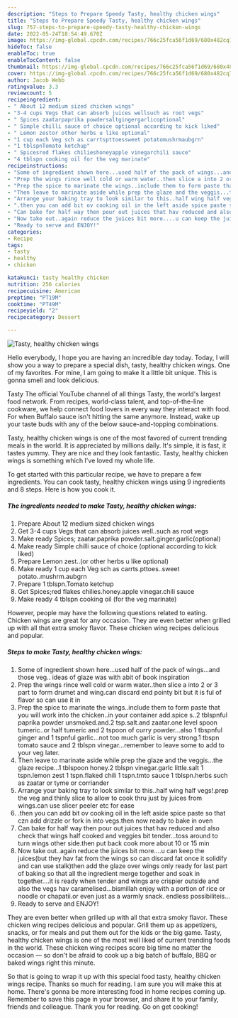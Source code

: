```yaml
---
description: "Steps to Prepare Speedy Tasty, healthy chicken wings"
title: "Steps to Prepare Speedy Tasty, healthy chicken wings"
slug: 757-steps-to-prepare-speedy-tasty-healthy-chicken-wings
date: 2022-05-24T18:54:49.670Z
image: https://img-global.cpcdn.com/recipes/766c25fca56f1d69/680x482cq70/tasty-healthy-chicken-wings-recipe-main-photo.jpg
hideToc: false
enableToc: true
enableTocContent: false
thumbnail: https://img-global.cpcdn.com/recipes/766c25fca56f1d69/680x482cq70/tasty-healthy-chicken-wings-recipe-main-photo.jpg
cover: https://img-global.cpcdn.com/recipes/766c25fca56f1d69/680x482cq70/tasty-healthy-chicken-wings-recipe-main-photo.jpg
author: Jacob Webb
ratingvalue: 3.3
reviewcount: 5
recipeingredient:
- " About 12 medium sized chicken wings"
- "3-4 cups Vegs that can absorb juices wellsuch as root vegs"
- " Spices zaatarpaprika powdersaltgingergarlicoptional"
- " Simple chilli sauce of choice optional according to kick liked"
- " Lemon zestor other herbs u like optional"
- "1 cup each Veg sch as carrtspttoessweet potatomushrmaubgrn"
- "1 tblspnTomato ketchup"
- " Spicesred flakes chilieshoneyapple vinegarchili sauce"
- "4 tblspn cooking oil for the veg marinate"
recipeinstructions:
- "Some of ingredient shown here...used half of the pack of wings...and those veg.. ideas of glaze was with abit of book inspiration"
- "Prep the wings rince well cold or warm water..then slice a into 2 or 3 part to form drumet and wing.can discard end pointy bit but it is ful of flavor so can use it in"
- "Prep the spice to marinate the wings..include them to form paste that you will work into the chicken..in your container add.spice s..2 tblspnful paprika powder unsmoked.and.2 tsp.salt.and zaatar.one level spoon tumeric..or half tumeric and 2 tspoon of curry powder...also 1 tbspnful ginger and 1 tspnful garlic...not too much garlic is very strong.1 tbspn tomato sauce and 2 tblspn vinegar...remember to leave some to add to your veg later."
- "Then leave to marinate aside while prep the glaze and the veggis...the glaze recipe...1 tblspoon honey.2 tblspn vinegar.garlc little.salt 1 tspn.lemon zest 1 tspn.flaked chili 1 tspn.tmto sauce 1 tblspn.herbs such as zaatar or tyme or corriander"
- "Arrange your baking tray to look similar to this..half wing half vegs!.prep the veg and thinly slice to allow to cook thru just by juices from wings.can use slicer peeler etc for ease"
- ".then you can add bit ov cooking oil in the left aside spice paste so that czn add drizzle or fork in into vegs.then now ready to bake in oven"
- "Can bake for half way then pour out juices that hav reduced and also check that wings half cooked and veggies bit tender...toss around to turn wings other side.then put back cook more about 10 or 15 min"
- "Now take out..again reduce the juices bit more....u can keep the juices(but they hav fat from the wings so can discard fat once it solidify and can use stalk)then add the glaze over wings only ready for last part of baking so that all the ingredient merge together and soak in together....it is ready when tender and wings are crispier outside and also the vegs hav caramelised...bismillah enjoy with a portion of rice or noodle or chapatii.or even just as a warmly snack. endless possibiliteis..."
- "Ready to serve and ENJOY!"
categories:
- Recipe
tags:
- tasty
- healthy
- chicken

katakunci: tasty healthy chicken 
nutrition: 256 calories
recipecuisine: American
preptime: "PT19M"
cooktime: "PT49M"
recipeyield: "2"
recipecategory: Dessert

---
```



![Tasty, healthy chicken wings](https://img-global.cpcdn.com/recipes/766c25fca56f1d69/680x482cq70/tasty-healthy-chicken-wings-recipe-main-photo.jpg)

Hello everybody, I hope you are having an incredible day today. Today, I will show you a way to prepare a special dish, tasty, healthy chicken wings. One of my favorites. For mine, I am going to make it a little bit unique. This is gonna smell and look delicious.

Tasty The official YouTube channel of all things Tasty, the world&#39;s largest food network. From recipes, world-class talent, and top-of-the-line cookware, we help connect food lovers in every way they interact with food. For when Buffalo sauce isn&#39;t hitting the same anymore. Instead, wake up your taste buds with any of the below sauce-and-topping combinations.

Tasty, healthy chicken wings is one of the most favored of current trending meals in the world. It is appreciated by millions daily. It's simple, it is fast, it tastes yummy. They are nice and they look fantastic. Tasty, healthy chicken wings is something which I've loved my whole life.


To get started with this particular recipe, we have to prepare a few ingredients. You can cook tasty, healthy chicken wings using 9 ingredients and 8 steps. Here is how you cook it.

<!--inarticleads1-->

##### The ingredients needed to make Tasty, healthy chicken wings:

1. Prepare  About 12 medium sized chicken wings
1. Get 3-4 cups Vegs that can absorb juices well..such as root vegs
1. Make ready  Spices; zaatar.paprika powder.salt.ginger.garlic(optional)
1. Make ready  Simple chilli sauce of choice (optional according to kick liked)
1. Prepare  Lemon zest..(or other herbs u like optional)
1. Make ready 1 cup each Veg sch as carrts.pttoes..sweet potato..mushrm.aubgrn
1. Prepare 1 tblspn.Tomato ketchup
1. Get  Spices;red flakes chilies.honey.apple vinegar.chili sauce
1. Make ready 4 tblspn cooking oil (for the veg marinate)


However, people may have the following questions related to eating. Chicken wings are great for any occasion. They are even better when grilled up with all that extra smoky flavor. These chicken wing recipes delicious and popular. 

<!--inarticleads2-->

##### Steps to make Tasty, healthy chicken wings:

1. Some of ingredient shown here...used half of the pack of wings...and those veg.. ideas of glaze was with abit of book inspiration
1. Prep the wings rince well cold or warm water..then slice a into 2 or 3 part to form drumet and wing.can discard end pointy bit but it is ful of flavor so can use it in
1. Prep the spice to marinate the wings..include them to form paste that you will work into the chicken..in your container add.spice s..2 tblspnful paprika powder unsmoked.and.2 tsp.salt.and zaatar.one level spoon tumeric..or half tumeric and 2 tspoon of curry powder...also 1 tbspnful ginger and 1 tspnful garlic...not too much garlic is very strong.1 tbspn tomato sauce and 2 tblspn vinegar...remember to leave some to add to your veg later.
1. Then leave to marinate aside while prep the glaze and the veggis...the glaze recipe...1 tblspoon honey.2 tblspn vinegar.garlc little.salt 1 tspn.lemon zest 1 tspn.flaked chili 1 tspn.tmto sauce 1 tblspn.herbs such as zaatar or tyme or corriander
1. Arrange your baking tray to look similar to this..half wing half vegs!.prep the veg and thinly slice to allow to cook thru just by juices from wings.can use slicer peeler etc for ease
1. .then you can add bit ov cooking oil in the left aside spice paste so that czn add drizzle or fork in into vegs.then now ready to bake in oven
1. Can bake for half way then pour out juices that hav reduced and also check that wings half cooked and veggies bit tender...toss around to turn wings other side.then put back cook more about 10 or 15 min
1. Now take out..again reduce the juices bit more....u can keep the juices(but they hav fat from the wings so can discard fat once it solidify and can use stalk)then add the glaze over wings only ready for last part of baking so that all the ingredient merge together and soak in together....it is ready when tender and wings are crispier outside and also the vegs hav caramelised...bismillah enjoy with a portion of rice or noodle or chapatii.or even just as a warmly snack. endless possibiliteis...
1. Ready to serve and ENJOY!

They are even better when grilled up with all that extra smoky flavor. These chicken wing recipes delicious and popular. Grill them up as appetizers, snacks, or for meals and put them out for the kids or the big game. Tasty, healthy chicken wings is one of the most well liked of current trending foods in the world. These chicken wing recipes score big time no matter the occasion — so don&#39;t be afraid to cook up a big batch of buffalo, BBQ or baked wings right this minute. 

So that is going to wrap it up with this special food tasty, healthy chicken wings recipe. Thanks so much for reading. I am sure you will make this at home. There's gonna be more interesting food in home recipes coming up. Remember to save this page in your browser, and share it to your family, friends and colleague. Thank you for reading. Go on get cooking!

